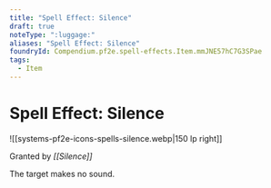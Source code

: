 ```yaml
---
title: "Spell Effect: Silence"
draft: true
noteType: ":luggage:"
aliases: "Spell Effect: Silence"
foundryId: Compendium.pf2e.spell-effects.Item.mmJNE57hC7G3SPae
tags:
  - Item
---
```


# Spell Effect: Silence
![[systems-pf2e-icons-spells-silence.webp|150 lp right]]

Granted by _[[Silence]]_

The target makes no sound.
